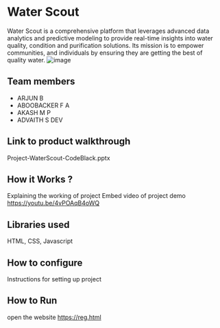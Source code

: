 # Water Scout
Water Scout is a comprehensive platform that leverages advanced data analytics and predictive modeling to provide real-time insights into water quality, condition and purification solutions. Its mission is to empower communities, and individuals by ensuring they are getting the best of quality water.
![image](https://github.com/Aboobacker-FA/water-scout/assets/142649025/d97d3b34-d326-4967-b32b-99e7d454ebaf)


## Team members
- ARJUN B
- ABOOBACKER F A
- AKASH M P
- ADVAITH S DEV
  
## Link to product walkthrough

Project-WaterScout-CodeBlack.pptx

## How it Works ?
Explaining the working of project
Embed video of project demo
https://youtu.be/4vPOAqB4oWQ

## Libraries used
HTML, CSS, Javascript

## How to configure
Instructions for setting up project

## How to Run
open the website https://reg.html
